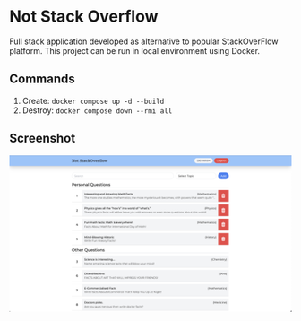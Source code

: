 # Not Stack Overflow

Full stack application developed as alternative to popular StackOverFlow platform. This project can be run in local environment using Docker.

## Commands

1. Create: `docker compose up -d --build`
2. Destroy: `docker compose down --rmi all`

## Screenshot

![Home Page](./screenshots/Home_Page.png)
